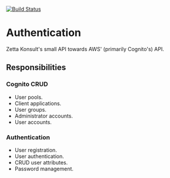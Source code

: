 [![Build Status](https://travis-ci.org/ZettaKonsult/zk-open-modules.png)](https://travis-ci.org/ZettaKonsult/zk-open-modules)

# Authentication

Zetta Konsult's small API towards AWS' (primarily Cognito's) API.

## Responsibilities

### Cognito CRUD
* User pools.
* Client applications.
* User groups.
* Administrator accounts.
* User accounts.

### Authentication

* User registration.
* User authentication.
* CRUD user attributes.
* Password management.
